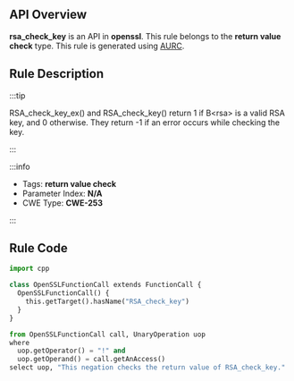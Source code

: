 ---
---


## API Overview
**rsa_check_key** is an API in **openssl**. This rule belongs to the **return value check** type. This rule is generated using [AURC](../../tools/AURC).
## Rule Description

:::tip

RSA_check_key_ex() and RSA_check_key() return 1 if B\<rsa\> is a valid RSA key, and 0 otherwise. They return -1 if an error occurs while checking the key.

:::

:::info

- Tags: **return value check**
- Parameter Index: **N/A**
- CWE Type: **CWE-253**

:::

## Rule Code
```python
import cpp

class OpenSSLFunctionCall extends FunctionCall {
  OpenSSLFunctionCall() {
    this.getTarget().hasName("RSA_check_key")
  }
}

from OpenSSLFunctionCall call, UnaryOperation uop
where
  uop.getOperator() = "!" and
  uop.getOperand() = call.getAnAccess()
select uop, "This negation checks the return value of RSA_check_key."
```